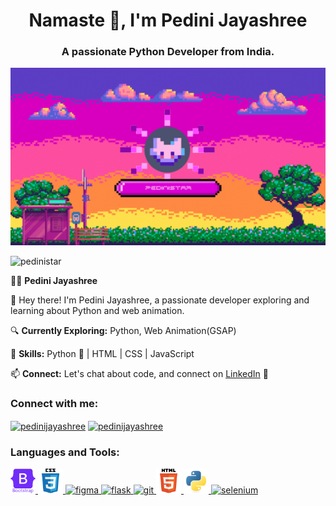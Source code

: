 <h1 align="center">Namaste 🙏, I'm Pedini Jayashree</h1>
<h3 align="center">A passionate Python Developer from India.</h3>

![](Resource/Github_Intro.gif)

<p align="left"> <img src="https://komarev.com/ghpvc/?username=pedinistar&label=Profile%20views&color=0e75b6&style=flat" alt="pedinistar" /> </p>

👩‍💻 **Pedini Jayashree**
  
👋 Hey there! I'm Pedini Jayashree, a passionate developer exploring and learning about Python and web animation.

🔍 **Currently Exploring:** Python, Web Animation(GSAP)

🌱 **Skills:** Python 🐍 | HTML | CSS | JavaScript

📫 **Connect:** Let's chat about code, and connect on [LinkedIn](https://www.linkedin.com/in/pedini-jayashree/) 🌟


<h3 align="left">Connect with me:</h3>
<p align="left">
<a href="https://twitter.com/pedinijayashree" target="blank"><img align="center" src="https://raw.githubusercontent.com/rahuldkjain/github-profile-readme-generator/master/src/images/icons/Social/twitter.svg" alt="pedinijayashree" height="30" width="40" /></a>
<a href="https://linkedin.com/in/pedinijayashree" target="blank"><img align="center" src="https://raw.githubusercontent.com/rahuldkjain/github-profile-readme-generator/master/src/images/icons/Social/linked-in-alt.svg" alt="pedinijayashree" height="30" width="40" /></a>
</p>

<h3 align="left">Languages and Tools:</h3>
<p align="left"> <a href="https://getbootstrap.com" target="_blank" rel="noreferrer"> <img src="https://raw.githubusercontent.com/devicons/devicon/master/icons/bootstrap/bootstrap-plain-wordmark.svg" alt="bootstrap" width="40" height="40"/> </a> <a href="https://www.w3schools.com/css/" target="_blank" rel="noreferrer"> <img src="https://raw.githubusercontent.com/devicons/devicon/master/icons/css3/css3-original-wordmark.svg" alt="css3" width="40" height="40"/> </a> <a href="https://www.figma.com/" target="_blank" rel="noreferrer"> <img src="https://www.vectorlogo.zone/logos/figma/figma-icon.svg" alt="figma" width="40" height="40"/> </a> <a href="https://flask.palletsprojects.com/" target="_blank" rel="noreferrer"> <img src="https://www.vectorlogo.zone/logos/pocoo_flask/pocoo_flask-icon.svg" alt="flask" width="40" height="40"/> </a> <a href="https://git-scm.com/" target="_blank" rel="noreferrer"> <img src="https://www.vectorlogo.zone/logos/git-scm/git-scm-icon.svg" alt="git" width="40" height="40"/> </a> <a href="https://www.w3.org/html/" target="_blank" rel="noreferrer"> <img src="https://raw.githubusercontent.com/devicons/devicon/master/icons/html5/html5-original-wordmark.svg" alt="html5" width="40" height="40"/> </a> <a href="https://www.python.org" target="_blank" rel="noreferrer"> <img src="https://raw.githubusercontent.com/devicons/devicon/master/icons/python/python-original.svg" alt="python" width="40" height="40"/> </a> <a href="https://www.selenium.dev" target="_blank" rel="noreferrer"> <img src="https://raw.githubusercontent.com/detain/svg-logos/780f25886640cef088af994181646db2f6b1a3f8/svg/selenium-logo.svg" alt="selenium" width="40" height="40"/> </a> </p>
